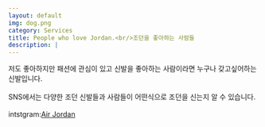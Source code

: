 ```yaml
---
layout: default
img: dog.png
category: Services
title: People who love Jordan.<br/>조던을 좋아하는 사람들
description: |
---
```

  저도 좋아하지만 패션에 관심이 있고 신발을 좋아하는 사람이라면 누구나 갖고싶어하는 신발입니다.<br/><br/> SNS에서는 다양한 조던 신발들과 사람들이 어떤식으로 조던을 신는지 알 수 있습니다.<br/><br/>
  intstgram:<a href="https://www.instagram.com/explore/tags/%EC%A1%B0%EB%8D%98/">Air Jordan</a>

